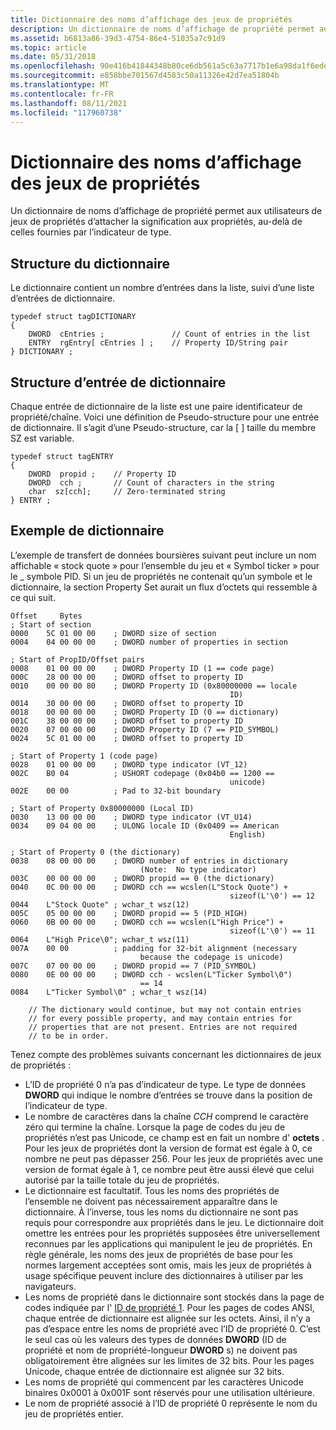 ```yaml
---
title: Dictionnaire des noms d’affichage des jeux de propriétés
description: Un dictionnaire de noms d’affichage de propriété permet aux utilisateurs de jeux de propriétés d’attacher la signification aux propriétés, au-delà de celles fournies par l’indicateur de type.
ms.assetid: b6813a86-39d3-4754-86e4-51035a7c91d9
ms.topic: article
ms.date: 05/31/2018
ms.openlocfilehash: 90e416b41844348b80ce6db561a5c63a7717b1e6a98da1f6edead0d48f66e780
ms.sourcegitcommit: e858bbe701567d4583c50a11326e42d7ea51804b
ms.translationtype: MT
ms.contentlocale: fr-FR
ms.lasthandoff: 08/11/2021
ms.locfileid: "117960738"
---
```

# <a name="property-set-display-name-dictionary"></a>Dictionnaire des noms d’affichage des jeux de propriétés

Un dictionnaire de noms d’affichage de propriété permet aux utilisateurs de jeux de propriétés d’attacher la signification aux propriétés, au-delà de celles fournies par l’indicateur de type.

## <a name="dictionary-structure"></a>Structure du dictionnaire

Le dictionnaire contient un nombre d’entrées dans la liste, suivi d’une liste d’entrées de dictionnaire.

``` syntax
typedef struct tagDICTIONARY 
{ 
    DWORD  cEntries ;               // Count of entries in the list 
    ENTRY  rgEntry[ cEntries ] ;    // Property ID/String pair 
} DICTIONARY ;
```

## <a name="dictionary-entry-structure"></a>Structure d’entrée de dictionnaire

Chaque entrée de dictionnaire de la liste est une paire identificateur de propriété/chaîne. Voici une définition de Pseudo-structure pour une entrée de dictionnaire. Il s’agit d’une Pseudo-structure, car la \[ \] taille du membre SZ est variable.

``` syntax
typedef struct tagENTRY 
{ 
    DWORD  propid ;    // Property ID 
    DWORD  cch ;       // Count of characters in the string 
    char  sz[cch];     // Zero-terminated string 
} ENTRY ;
```

## <a name="sample-dictionary"></a>Exemple de dictionnaire

L’exemple de transfert de données boursières suivant peut inclure un nom affichable « stock quote » pour l’ensemble du jeu et « Symbol ticker » pour le \_ symbole PID. Si un jeu de propriétés ne contenait qu’un symbole et le dictionnaire, la section Property Set aurait un flux d’octets qui ressemble à ce qui suit.

``` syntax
Offset     Bytes 
; Start of section 
0000    5C 01 00 00    ; DWORD size of section 
0004    04 00 00 00    ; DWORD number of properties in section 
 
; Start of PropID/Offset pairs 
0008    01 00 00 00    ; DWORD Property ID (1 == code page) 
000C    28 00 00 00    ; DWORD offset to property ID 
0010    00 00 00 80    ; DWORD Property ID (0x80000000 == locale
                                                 ID) 
0014    30 00 00 00    ; DWORD offset to property ID 
0018    00 00 00 00    ; DWORD Property ID (0 == dictionary) 
001C    38 00 00 00    ; DWORD offset to property ID 
0020    07 00 00 00    ; DWORD Property ID (7 == PID_SYMBOL)
0024    5C 01 00 00    ; DWORD offset to property ID
 
; Start of Property 1 (code page)
0028    01 00 00 00    ; DWORD type indicator (VT_12)
002C    B0 04          ; USHORT codepage (0x04b0 == 1200 ==
                                                 unicode)
002E    00 00          ; Pad to 32-bit boundary
 
; Start of Property 0x80000000 (Local ID)
0030    13 00 00 00    ; DWORD type indicator (VT_U14)
0034    09 04 00 00    ; ULONG locale ID (0x0409 == American 
                                                 English)
 
; Start of Property 0 (the dictionary)
0038    08 00 00 00    ; DWORD number of entries in dictionary
                             (Note:  No type indicator)
003C    00 00 00 00    ; DWORD propid == 0 (the dictionary)
0040    0C 00 00 00    ; DWORD cch == wcslen(L"Stock Quote") +
                                                 sizeof(L'\0') == 12
0044    L"Stock Quote" ; wchar_t wsz(12)
005C    05 00 00 00    ; DWORD propid == 5 (PID_HIGH)
0060    0B 00 00 00    ; DWORD cch == wcslen(L"High Price") + 
                                                 sizeof(L'\0') == 11
0064    L"High Price\0"; wchar_t wsz(11)
007A    00 00          ; padding for 32-bit alignment (necessary
                             because the codepage is unicode)
007C    07 00 00 00    ; DWORD propid == 7 (PID_SYMBOL)
0080    0E 00 00 00    ; DWORD cch - wcslen(L"Ticker Symbol\0") 
                             == 14
0084    L"Ticker Symbol\0" ; wchar_t wsz(14)
 
    // The dictionary would continue, but may not contain entries 
    // for every possible property, and may contain entries for 
    // properties that are not present. Entries are not required  
    // to be in order.
```

Tenez compte des problèmes suivants concernant les dictionnaires de jeux de propriétés :

-   L’ID de propriété 0 n’a pas d’indicateur de type. Le type de données **DWORD** qui indique le nombre d’entrées se trouve dans la position de l’indicateur de type.
-   Le nombre de caractères dans la chaîne *CCH* comprend le caractère zéro qui termine la chaîne. Lorsque la page de codes du jeu de propriétés n’est pas Unicode, ce champ est en fait un nombre d' **octets** . Pour les jeux de propriétés dont la version de format est égale à 0, ce nombre ne peut pas dépasser 256. Pour les jeux de propriétés avec une version de format égale à 1, ce nombre peut être aussi élevé que celui autorisé par la taille totale du jeu de propriétés.
-   Le dictionnaire est facultatif. Tous les noms des propriétés de l’ensemble ne doivent pas nécessairement apparaître dans le dictionnaire. À l’inverse, tous les noms du dictionnaire ne sont pas requis pour correspondre aux propriétés dans le jeu. Le dictionnaire doit omettre les entrées pour les propriétés supposées être universellement reconnues par les applications qui manipulent le jeu de propriétés. En règle générale, les noms des jeux de propriétés de base pour les normes largement acceptées sont omis, mais les jeux de propriétés à usage spécifique peuvent inclure des dictionnaires à utiliser par les navigateurs.
-   Les noms de propriété dans le dictionnaire sont stockés dans la page de codes indiquée par l' [ID de propriété 1](/windows/desktop/Stg/reserved-property-identifiers). Pour les pages de codes ANSI, chaque entrée de dictionnaire est alignée sur les octets. Ainsi, il n’y a pas d’espace entre les noms de propriété avec l’ID de propriété 0. C’est le seul cas où les valeurs des types de données **DWORD** (ID de propriété et nom de propriété-longueur **DWORD** s) ne doivent pas obligatoirement être alignées sur les limites de 32 bits. Pour les pages Unicode, chaque entrée de dictionnaire est alignée sur 32 bits.
-   Les noms de propriété qui commencent par les caractères Unicode binaires 0x0001 à 0x001F sont réservés pour une utilisation ultérieure.
-   Le nom de propriété associé à l’ID de propriété 0 représente le nom du jeu de propriétés entier.

 

 